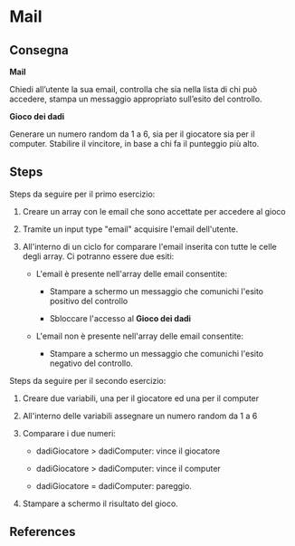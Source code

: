 # Mail

## Consegna

**Mail**

Chiedi all’utente la sua email, controlla che sia nella lista di chi può accedere, stampa un messaggio appropriato sull’esito del controllo.

**Gioco dei dadi**

Generare un numero random da 1 a 6, sia per il giocatore sia per il computer.
Stabilire il vincitore, in base a chi fa il punteggio più alto.

## Steps

Steps da seguire per il primo esercizio:

1. Creare un array con le email che sono accettate per accedere al gioco

2. Tramite un input type "email" acquisire l'email dell'utente.

3. All'interno di un ciclo for comparare l'email inserita con tutte le celle degli array. Ci potranno essere due esiti: 
    
    - L'email è presente nell'array delle email consentite:

        - Stampare a schermo un messaggio che comunichi l'esito positivo del controllo
        
        - Sbloccare l'accesso al **Gioco dei dadi**

    - L'email non è presente nell'array delle email consentite:

        - Stampare a schermo un messaggio che comunichi l'esito negativo del controllo.

Steps da seguire per il secondo esercizio:

1. Creare due variabili, una per il giocatore ed una per il computer

2. All'interno delle variabili assegnare un numero random da 1 a 6

3. Comparare i due numeri:

    - dadiGiocatore > dadiComputer: vince il giocatore

    - dadiGiocatore > dadiComputer: vince il computer

    - dadiGiocatore = dadiComputer: pareggio.

4. Stampare a schermo il risultato del gioco.

## References

